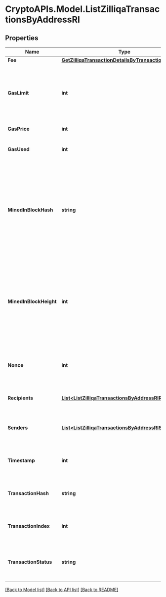 # CryptoAPIs.Model.ListZilliqaTransactionsByAddressRI

## Properties

Name | Type | Description | Notes
------------ | ------------- | ------------- | -------------
**Fee** | [**GetZilliqaTransactionDetailsByTransactionIDRIFee**](GetZilliqaTransactionDetailsByTransactionIDRIFee.md) |  | 
**GasLimit** | **int** | Represents the maximum amount of gas allowed in the block in order to determine how many transactions it can fit. | 
**GasPrice** | **int** | Defines the price of the gas. | 
**GasUsed** | **int** | Defines how much of the gas for the block has been used. | 
**MinedInBlockHash** | **string** | Represents the hash of the block where this transaction was mined/confirmed for first time. The hash is defined as a cryptographic digital fingerprint made by hashing the block header twice through the SHA256 algorithm. | 
**MinedInBlockHeight** | **int** | Represents the number of blocks in the blockchain preceding this specific block. Block numbers have no gaps. A blockchain usually starts with block 0 called the \&quot;Genesis block\&quot;. | 
**Nonce** | **int** | Represents a random value that can be adjusted to satisfy the Proof of Work. | 
**Recipients** | [**List&lt;ListZilliqaTransactionsByAddressRIRecipients&gt;**](ListZilliqaTransactionsByAddressRIRecipients.md) | Defines an object array of the transaction recipients. | 
**Senders** | [**List&lt;ListZilliqaTransactionsByAddressRISenders&gt;**](ListZilliqaTransactionsByAddressRISenders.md) | Represents an object of addresses that provide the funds. | 
**Timestamp** | **int** | Defines the exact date/time when this block was mined in Unix Timestamp. | 
**TransactionHash** | **string** | Represents the hash of the transaction, which is its unique identifier. | 
**TransactionIndex** | **int** | Defines the numeric representation of the transaction index. | 
**TransactionStatus** | **string** | Defines the status of the transaction, whether it is e.g. pending or complete. | 

[[Back to Model list]](../README.md#documentation-for-models) [[Back to API list]](../README.md#documentation-for-api-endpoints) [[Back to README]](../README.md)

